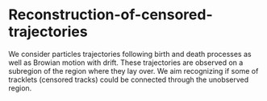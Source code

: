 # Reconstruction-of-censored-trajectories
We consider particles trajectories following birth and death processes as well as Browian motion with drift. 
These trajectories are observed on a subregion of the region where they lay over. We aim recognizing if some of tracklets (censored tracks) could be 
connected through the unobserved region.
